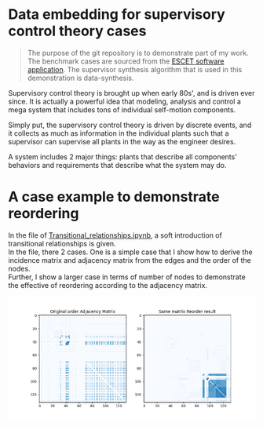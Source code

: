 # Data embedding for supervisory control theory cases
> The purpose of the git repository is to demonstrate part of my work.
> The benchmark cases are sourced from the [ESCET software application](https://eclipse.dev/escet/).
> The supervisor synthesis algorithm that is used in this demonstration is data-synthesis.

Supervisory control theory is brought up when early 80s', and is driven ever since. It is actually a powerful idea that modeling, analysis and control a mega system that includes tons of individual self-motion components. <br/>

Simply put, the supervisory control theory is driven by discrete events, and it collects as much as information in the individual plants such that a supervisor can supervise all plants in the way as the engineer desires. <br/>

A system includes 2 major things: plants that describe all components' behaviors and requirements that describe what the system may do. <br/>

# A case example to demonstrate reordering
In the file of [Transitional_relationships.ipynb](./Transitional_relationships.ipynb), a soft introduction of transitional relationships is given. <br/>
In the file, there 2 cases. One is a simple case that I show how to derive the incidence matrix and adjacency matrix from the edges and the order of the nodes. <br/>
Further, I show a larger case in terms of number of nodes to demonstrate the effective of reordering according to the adjacency matrix. <br/>
<!-- show picture -->
![reordering](./Spectral_reorder.png)
